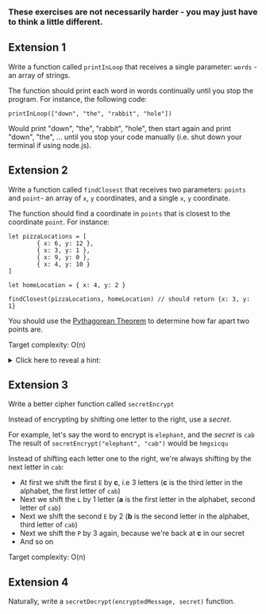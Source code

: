 ### These exercises are not necessarily harder - you may just have to think a little different.

## Extension 1

Write a function called `printInLoop` that receives a single parameter: `words` - an array of strings.
    
The function should print each word in words continually until you stop the program. For instance, the following code:
    
```
printInLoop(["down", "the", "rabbit", "hole"])
```   
    
Would print "down", "the", "rabbit", "hole", then start again and print "down", "the", ... until you stop your code manually (i.e. shut down your terminal if using node.js).
    
## Extension 2
    
Write a function called `findClosest` that receives two parameters: `points` and `point`- an array of `x`, `y` coordinates, and a single `x`, `y` coordinate.
    
The function should find a coordinate in `points` that is closest to the coordinate `point`. For instance:
    
```
let pizzaLocations = [
        { x: 6, y: 12 },
        { x: 3, y: 1 },
        { x: 9, y: 0 },
        { x: 4, y: 10 }
]
    
let homeLocation = { x: 4, y: 2 }
    
findClosest(pizzaLocations, homeLocation) // should return {x: 3, y: 1}
```
    
You should use the [Pythagorean Theorem](https://en.wikipedia.org/wiki/Pythagorean_theorem) to determine how far apart two points are.
    
Target complexity: O(n)


<details><summary>
  Click here to reveal a hint:
</summary>
  
You should calculate the distance between the `homeLocation` and each of the pizza locations.
    
To calculate each distance, you should get the difference in `x`s and difference in `y`s, and use that as your `a` and `b` in the Pythogorean Theorem.
    
Once you have all the distances, you should be able to easily find the smallest one, and then determine which coordinate that matches with.
</details>
    



## Extension 3

Write a better cipher function called `secretEncrypt`
    
Instead of encrypting by shifting one letter to the right, use a _secret_.
    
For example, let's say the word to encrypt is `elephant`, and the _secret_ is `cab`
The result of `secretEncrypt("elephant", "cab")` would be `hmgsicqu`
    
Instead of shifting each letter one to the right, we're always shifting by the next letter in `cab`:
    
-   At first we shift the first `E` by **c**, i.e 3 letters (**c** is the third letter in the alphabet, the first letter of `cab`)
-   Next we shift the `L` by 1 letter (**a** is the first letter in the alphabet, second letter of `cab`)
-   Next we shift the second `E` by 2 (**b** is the second letter in the alphabet, third letter of `cab`)
-   Next we shift the `P` by 3 again, because we're back at **c** in our secret
-   And so on
    
Target complexity: O(n)
    

## Extension 4
    
Naturally, write a `secretDecrypt(encryptedMessage, secret)` function.